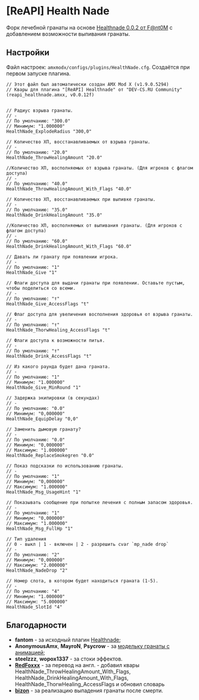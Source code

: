 # [ReAPI] Health Nade

Форк лечебной гранаты на основе [Healthnade 0.0.2 от F@nt0M](https://dev-cs.ru/resources/992/) с добавлением возможности выпивания гранаты.

## Настройки

Файл настроек: `amxmodx/configs/plugins/HealthNade.cfg`. Создаётся при первом запуске плагина.

```
// Этот файл был автоматически создан AMX Mod X (v1.9.0.5294)
// Квары для плагина "[ReAPI] Healthnade" от "DEV-CS.RU Community" (reapi_healthnade.amxx, v0.0.12f)


// Радиус взрыва гранаты.
// -
// По умолчанию: "300.0"
// Минимум: "1.000000"
HealthNade_ExplodeRadius "300,0"

// Количество ХП, восстанавливаемых от взрыва гранаты.
// -
// По умолчанию: "20.0"
HealthNade_ThrowHealingAmount "20.0"

//Количество ХП, восполняемых от взрыва гранаты. (Для игроков с флагом доступа)
// -
// По умолчанию: "40.0"
HealthNade_ThrowHealingAmount_With_Flags "40.0"

// Количество ХП, восстанавливаемых при выпивке гранаты.
// -
// По умолчанию: "35.0"
HealthNade_DrinkHealingAmount "35.0"

//Количество ХП, восполняемых от выпивания гранаты. (Для игроков с флагом доступа)
// -
// По умолчанию: "60.0"
HealthNade_DrinkHealingAmount_With_Flags "60.0"

// Давать ли гранату при появлении игрока.
// -
// По умолчанию: "1"
HealthNade_Give "1"

// Флаги доступа для выдачи гранаты при появлении. Оставьте пустым, чтобы поделиться со всеми.
// -
// По умолчанию: "т"
HealthNade_Give_AccessFlags "t"

// Флаг доступа для увеличения восполнения здоровья от взрыва гранаты.
// -
// По умолчанию: "т"
HealthNade_ThorwHealing_AccessFlags "t"

// Флаги доступа к возможности питья.
// -
// По умолчанию: "т"
HealthNade_Drink_AccessFlags "t"

// Из какого раунда будет дана граната.
// -
// По умолчанию: "1"
// Минимум: "1.000000"
HealthNade_Give_MinRound "1"

// Задержка экипировки (в секундах)
// -
// По умолчанию: "0.0"
// Минимум: "0,000000"
HealthNade_EquipDelay "0,0"

// Заменить дымовую гранату?
// -
// По умолчанию: "0.0"
// Минимум: "0,000000"
// Максимум: "1.000000"
HealthNade_ReplaceSmokegren "0.0"

// Показ подсказки по использованию гранаты.
// -
// По умолчанию: "1"
// Минимум: "0,000000"
// Максимум: "1.000000"
HealthNade_Msg_UsageHint "1"

// Показывать сообщение при попытке лечения с полным запасом здоровья.
// -
// По умолчанию: "1"
// Минимум: "0,000000"
// Максимум: "1.000000"
HealthNade_Msg_FullHp "1"

// Тип удаления
// 0 - выкл | 1 - включен | 2 - разрешить cvar `mp_nade drop`
// -
// По умолчанию: "2"
// Минимум: "0,000000"
// Максимум: "2.000000"
HealthNade_NadeDrop "2"

// Номер слота, в котором будет находиться граната (1-5).
// -
// По умолчанию: "4"
// Минимум: "1.000000"
// Максимум: "5.000000"
HealthNade_SlotId "4"
```

## Благодарности

- **fantom** - за исходный плагин [Healthnade](https://dev-cs.ru/resources/992/);
- **AnonymousAmx**, **MayroN**, **Psycrow** - за [модельку гранаты с анимацией](https://dev-cs.ru/threads/18355/);
- **steelzzz**, **wopox1337** - за стоки эффектов.
- **[RedFoxxx](https://dev-cs.ru/members/8560/)** - за перевод на англ. - добавил квары HealthNade_ThrowHealingAmount_With_Flags, HealthNade_DrinkHealingAmount_With_Flags, HealthNade_ThorwHealing_AccessFlags и обновил словарь
- **[bizon](https://dev-cs.ru/members/4218/)** - за реализацию выпадения гранаты после смерти.
